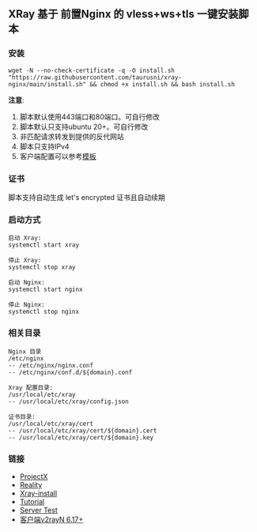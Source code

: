 ## XRay 基于 前置Nginx 的 vless+ws+tls 一键安装脚本

### 安装
```
wget -N --no-check-certificate -q -O install.sh "https://raw.githubusercontent.com/taurusni/xray-nginx/main/install.sh" && chmod +x install.sh && bash install.sh
```

**注意**: 
1. 脚本默认使用443端口和80端口。可自行修改
2. 脚本默认只支持ubuntu 20+。可自行修改
3. 非匹配请求转发到提供的反代网站
4. 脚本只支持IPv4
5. 客户端配置可以参考[模板](https://github.com/lxhao61/integrated-examples)

### 证书

脚本支持自动生成 let's encrypted 证书且自动续期

### 启动方式

```
启动 Xray:
systemctl start xray

停止 Xray:
systemctl stop xray

启动 Nginx:
systemctl start nginx

停止 Nginx:
systemctl stop nginx
```

### 相关目录

```
Nginx 目录
/etc/nginx
-- /etc/nginx/nginx.conf
-- /etc/nginx/conf.d/${domain}.conf

Xray 配置目录:
/usr/local/etc/xray
-- /usr/local/etc/xray/config.json

证书目录: 
/usr/local/etc/xray/cert
-- /usr/local/etc/xray/cert/${domain}.cert
-- /usr/local/etc/xray/cert/${domain}.key
```

### 链接
- [ProjectX](https://xtls.github.io/)
- [Reality](https://github.com/XTLS/REALITY)
- [Xray-install](https://github.com/XTLS/Xray-install)
- [Tutorial](https://cscot.pages.dev/2023/03/02/Xray-REALITY-tutorial/)
- [Server Test](https://www.ssllabs.com/projects/index.html)
- [客户端v2rayN 6.17+](https://itlanyan.com/v2ray-clients-download/)
